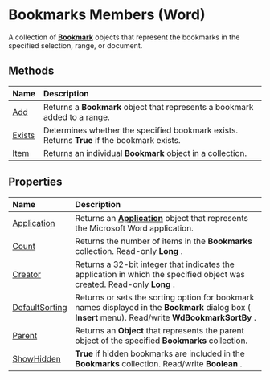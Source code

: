
# Bookmarks Members (Word)
A collection of  **[Bookmark](be6b0c7b-60ca-97e7-ef19-6de335da3197.md)** objects that represent the bookmarks in the specified selection, range, or document.

## Methods



|**Name**|**Description**|
|:-----|:-----|
|[Add](647795da-d7e2-7b6f-c412-5b684ec962a2.md)|Returns a  **Bookmark** object that represents a bookmark added to a range.|
|[Exists](7a9df80d-1a52-022f-f234-336369b73fca.md)|Determines whether the specified bookmark exists. Returns  **True** if the bookmark exists.|
|[Item](95650b7b-fe74-09a4-60a6-a716407e8a34.md)|Returns an individual  **Bookmark** object in a collection.|

## Properties



|**Name**|**Description**|
|:-----|:-----|
|[Application](336de852-dfd1-268c-c0f6-25faccdbcd0e.md)|Returns an  **[Application](d1cf6f8f-4e88-bf01-93b4-90a83f79cb44.md)** object that represents the Microsoft Word application.|
|[Count](2a399e4d-19b6-fd32-8c17-e63941972e4f.md)|Returns the number of items in the  **Bookmarks** collection. Read-only **Long** .|
|[Creator](897e3571-2147-c92c-e07a-0bd0d75b107b.md)|Returns a 32-bit integer that indicates the application in which the specified object was created. Read-only  **Long** .|
|[DefaultSorting](86f17298-8a11-a5d6-05fd-4cb87f6e5f91.md)|Returns or sets the sorting option for bookmark names displayed in the  **Bookmark** dialog box ( **Insert** menu). Read/write **WdBookmarkSortBy** .|
|[Parent](ff9d0cfb-e883-dcfd-d8e1-492921ef0d69.md)|Returns an  **Object** that represents the parent object of the specified **Bookmarks** collection.|
|[ShowHidden](35f9a36c-ea29-93f0-1b39-c52dd3718ee8.md)| **True** if hidden bookmarks are included in the **Bookmarks** collection. Read/write **Boolean** .|
